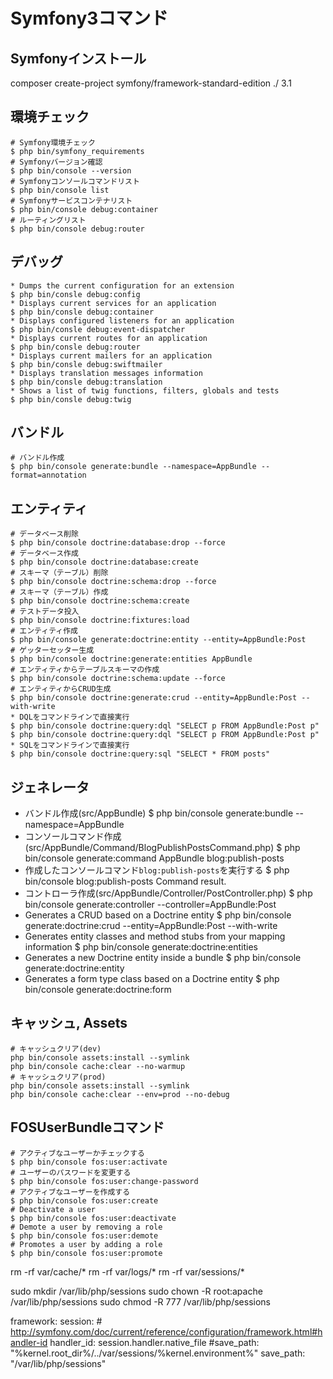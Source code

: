 # Symfony3コマンド

## Symfonyインストール

composer create-project symfony/framework-standard-edition ./ 3.1

## 環境チェック

```
# Symfony環境チェック
$ php bin/symfony_requirements
# Symfonyバージョン確認
$ php bin/console --version
# Symfonyコンソールコマンドリスト
$ php bin/console list
# Symfonyサービスコンテナリスト
$ php bin/console debug:container
# ルーティングリスト
$ php bin/console debug:router
```

## デバッグ

```
* Dumps the current configuration for an extension
$ php bin/consle debug:config
* Displays current services for an application
$ php bin/consle debug:container
* Displays configured listeners for an application
$ php bin/consle debug:event-dispatcher
* Displays current routes for an application
$ php bin/consle debug:router
* Displays current mailers for an application
$ php bin/consle debug:swiftmailer
* Displays translation messages information
$ php bin/consle debug:translation
* Shows a list of twig functions, filters, globals and tests
$ php bin/consle debug:twig
```

## バンドル

```
# バンドル作成
$ php bin/console generate:bundle --namespace=AppBundle --format=annotation
```

## エンティティ

```
# データベース削除
$ php bin/console doctrine:database:drop --force
# データベース作成
$ php bin/console doctrine:database:create
# スキーマ（テーブル）削除
$ php bin/console doctrine:schema:drop --force
# スキーマ（テーブル）作成
$ php bin/console doctrine:schema:create
# テストデータ投入
$ php bin/console doctrine:fixtures:load
# エンティティ作成
$ php bin/console generate:doctrine:entity --entity=AppBundle:Post
# ゲッターセッター生成
$ php bin/console doctrine:generate:entities AppBundle
# エンティティからテーブルスキーマの作成
$ php bin/console doctrine:schema:update --force
# エンティティからCRUD生成
$ php bin/console doctrine:generate:crud --entity=AppBundle:Post --with-write
* DQLをコマンドラインで直接実行
$ php bin/console doctrine:query:dql "SELECT p FROM AppBundle:Post p"
$ php bin/console doctrine:query:dql "SELECT p FROM AppBundle:Post p"
* SQLをコマンドラインで直接実行
$ php bin/console doctrine:query:sql "SELECT * FROM posts"
```

## ジェネレータ

* バンドル作成(src/AppBundle)
$ php bin/console generate:bundle --namespace=AppBundle
* コンソールコマンド作成(src/AppBundle/Command/BlogPublishPostsCommand.php)
$ php bin/console generate:command AppBundle blog:publish-posts
* 作成したコンソールコマンド`blog:publish-posts`を実行する
$ php bin/console blog:publish-posts
Command result.
* コントローラ作成(src/AppBundle/Controller/PostController.php)
$ php bin/console generate:controller --controller=AppBundle:Post
* Generates a CRUD based on a Doctrine entity
$ php bin/console generate:doctrine:crud --entity=AppBundle:Post --with-write
* Generates entity classes and method stubs from your mapping information
$ php bin/console generate:doctrine:entities
* Generates a new Doctrine entity inside a bundle
$ php bin/console generate:doctrine:entity
* Generates a form type class based on a Doctrine entity
$ php bin/console generate:doctrine:form

## キャッシュ, Assets

```
# キャッシュクリア(dev)
php bin/console assets:install --symlink
php bin/console cache:clear --no-warmup
# キャッシュクリア(prod)
php bin/console assets:install --symlink
php bin/console cache:clear --env=prod --no-debug

```

## FOSUserBundleコマンド

```
# アクティブなユーザーかチェックする
$ php bin/console fos:user:activate
# ユーザーのパスワードを変更する
$ php bin/console fos:user:change-password
# アクティブなユーザーを作成する
$ php bin/console fos:user:create
# Deactivate a user
$ php bin/console fos:user:deactivate
# Demote a user by removing a role
$ php bin/console fos:user:demote
# Promotes a user by adding a role
$ php bin/console fos:user:promote
```

rm -rf var/cache/*
rm -rf var/logs/*
rm -rf var/sessions/*


sudo mkdir /var/lib/php/sessions
sudo chown -R root:apache /var/lib/php/sessions
sudo chmod -R 777 /var/lib/php/sessions

framework:
    session:
        # http://symfony.com/doc/current/reference/configuration/framework.html#handler-id
        handler_id:  session.handler.native_file
        #save_path:   "%kernel.root_dir%/../var/sessions/%kernel.environment%"
        save_path:   "/var/lib/php/sessions"

